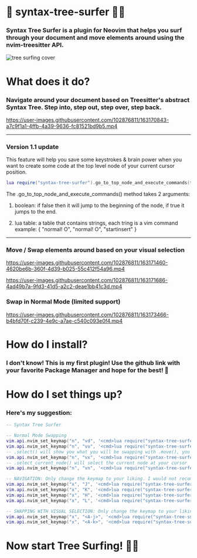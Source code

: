# 🌳 syntax-tree-surfer 🌳🌊
### Syntax Tree Surfer is a plugin for Neovim that helps you surf through your document and move elements around using the nvim-treesitter API.

![tree surfing cover](https://user-images.githubusercontent.com/102876811/163170119-89369c35-a061-4058-aaeb-1706ea6fa4cf.jpg)

# What does it do?

### **Navigate** around your document based on Treesitter's abstract Syntax Tree. Step into, step out, step over, step back.

https://user-images.githubusercontent.com/102876811/163170843-a7c9f1a1-4ffb-4a39-9636-fc81521bd9b5.mp4

---
### Version 1.1 update

This feature will help you save some keystrokes & brain power when you want to create some code at the top level node of your current cursor position.

```lua
lua require("syntax-tree-surfer").go_to_top_node_and_execute_commands(false, { "normal! O", "normal! O", "startinsert" })<cr>
```

The .go_to_top_node_and_execute_commands() method takes 2 arguments:

1. boolean: if false then it will jump to the beginning of the node, if true it jumps to the end.

1. lua table: a table that contains strings, each tring is a vim command example: { "normal! O", "normal! O", "startinsert" }

---

### **Move / Swap** elements around based on your visual selection

https://user-images.githubusercontent.com/102876811/163171460-4620be6b-360f-4d39-b025-55c412f54a96.mp4

https://user-images.githubusercontent.com/102876811/163171686-4ad49b7a-9fd3-41d5-a2c2-deae1bb41c3d.mp4

### **Swap in Normal Mode** (limited support)

https://user-images.githubusercontent.com/102876811/163173466-b4bfd70f-c239-4e9c-a7ae-c540c093e0f4.mp4


# How do I install?
### I don't know! This is my first plugin! Use the github link with your favorite Package Manager and hope for the best! 🥳


# How do I set things up?
### Here's my suggestion:

``` lua
-- Syntax Tree Surfer

-- Normal Mode Swapping
vim.api.nvim_set_keymap("n", "vd", '<cmd>lua require("syntax-tree-surfer").move("n", false)<cr>', {noremap = true, silent = true})
vim.api.nvim_set_keymap("n", "vu", '<cmd>lua require("syntax-tree-surfer").move("n", true)<cr>', {noremap = true, silent = true})
-- .select() will show you what you will be swapping with .move(), you'll get used to .select() and .move() behavior quite soon!
vim.api.nvim_set_keymap("n", "vx", '<cmd>lua require("syntax-tree-surfer").select()<cr>', {noremap = true, silent = true})
-- .select_current_node() will select the current node at your cursor
vim.api.nvim_set_keymap("n", "vn", '<cmd>lua require("syntax-tree-surfer").select_current_node()<cr>', {noremap = true, silent = true})

-- NAVIGATION: Only change the keymap to your liking. I would not recommend changing anything about the .surf() parameters!
vim.api.nvim_set_keymap("x", "J", '<cmd>lua require("syntax-tree-surfer").surf("next", "visual")<cr>', {noremap = true, silent = true})
vim.api.nvim_set_keymap("x", "K", '<cmd>lua require("syntax-tree-surfer").surf("prev", "visual")<cr>', {noremap = true, silent = true})
vim.api.nvim_set_keymap("x", "H", '<cmd>lua require("syntax-tree-surfer").surf("parent", "visual")<cr>', {noremap = true, silent = true})
vim.api.nvim_set_keymap("x", "L", '<cmd>lua require("syntax-tree-surfer").surf("child", "visual")<cr>', {noremap = true, silent = true})

-- SWAPPING WITH VISUAL SELECTION: Only change the keymap to your liking. Don't change the .surf() parameters!
vim.api.nvim_set_keymap("x", "<A-j>", '<cmd>lua require("syntax-tree-surfer").surf("next", "visual", true)<cr>', {noremap = true, silent = true})
vim.api.nvim_set_keymap("x", "<A-k>", '<cmd>lua require("syntax-tree-surfer").surf("prev", "visual", true)<cr>', {noremap = true, silent = true})
```

# Now start Tree Surfing! 🌲💦
